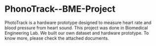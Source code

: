 # PhonoTrack--BME-Project
PhotoTrack is a hardware prototype designed to measure heart rate and blood pressure from heart sound. This project was done in Biomedical Engineering Lab. We built our own dataset and hardware prototype. To know more, please check the attached documents.
